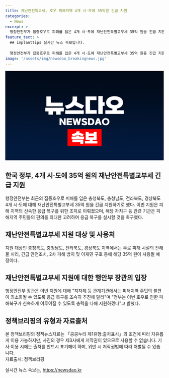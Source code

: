 ```yaml
---
title: 재난안전특교세, 호우 피해지역 4개 시·도에 35억원 긴급 지원
categories:
  - News
excerpt: >
  행정안전부가 집중호우로 피해를 입은 4개 시·도에 재난안전특별교부세 35억 원을 긴급 지원한다. 이번 지원으로 피해 시설 잔해물 처리와 이재민 구호 등에 활용될 예정이며, 행안부 장관은 피해지역 주민의 불편을 최소화하기 위해 총력을 다할 것이라고 전했다.
feature_text: >
  ## implanttips 실시간 뉴스 속보입니다.

  행정안전부가 집중호우로 피해를 입은 4개 시·도에 재난안전특별교부세 35억 원을 긴급 지원한다. 이번 지원으로 피해 시설 잔해물 처리와 이재민 구호 등에 활용될 예정이며, 행안부 장관은 피해지역 주민의 불편을 최소화하기 위해 총력을 다할 것이라고 전했다.
image: '/assets/img/newsdao_breakingnews.jpg'
---
```


<p><img src="/assets/img/newsdao_breakingnews.jpg" alt="implanttips 속보" /></p>

<h2 data-ke-size="size26">한국 정부, 4개 시·도에 35억 원의 재난안전특별교부세 긴급 지원</h2>

<p data-ke-size="size16">행정안전부는 최근의 집중호우로 피해를 입은 충청북도, 충청남도, 전라북도, 경상북도 4개 시·도에 대해 재난안전특별교부세 35억 원을 긴급 지원하기로 했다. 이번 지원은 피해 지역의 신속한 응급 복구를 위한 조치로 이뤄졌으며, 해당 자치구 등 관련 기관은 피해지역 주민들의 편의를 최대한 고려하여 응급 복구를 실시할 것을 촉구했다.</p>

<h2 data-ke-size="size26">재난안전특별교부세 지원 대상 및 사용처</h2>

<p data-ke-size="size16">지원 대상인 충청북도, 충청남도, 전라북도, 경상북도 지역에서는 주로 피해 시설의 잔해물 처리, 긴급 안전조치, 2차 피해 방지 및 이재민 구호 등에 해당 35억 원이 사용될 예정이다.</p>

<h2 data-ke-size="size26">재난안전특별교부세 지원에 대한 행안부 장관의 입장</h2>

<p data-ke-size="size16">행정안전부 장관은 이번 지원에 대해 "지자체 등 관계기관에서는 피해지역 주민의 불편이 최소화될 수 있도록 응급 복구를 조속히 추진해 달라"며 "정부는 이번 호우로 인한 피해복구가 신속하게 이루어질 수 있도록 총력을 다해 지원하겠다"고 밝혔다.</p>

<h2 data-ke-size="size26">정책브리핑의 유형과 자료출처</h2>

<p data-ke-size="size16">본 정책브리핑의 정책뉴스자료는 「공공누리 제1유형:출처표시」의 조건에 따라 자유롭게 이용 가능하지만, 사진의 경우 제3자에게 저작권이 있으므로 사용할 수 없습니다. 기사 이용 시에는 출처를 반드시 표기해야 하며, 위반 시 저작권법에 따라 처벌될 수 있습니다. <br> 자료출처: 정책브리핑 </p>
실시간 뉴스 속보는, <a href="https://newsdao.kr" rel="dofollow">https://newsdao.kr</a>


